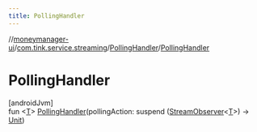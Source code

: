 ```yaml
---
title: PollingHandler
---
```

//[moneymanager-ui](../../../index.html)/[com.tink.service.streaming](../index.html)/[PollingHandler](index.html)/[PollingHandler](-polling-handler.html)



# PollingHandler



[androidJvm]\
fun &lt;[T](index.html)&gt; [PollingHandler](-polling-handler.html)(pollingAction: suspend ([StreamObserver](../../com.tink.service.streaming.publisher/-stream-observer/index.html)&lt;[T](index.html)&gt;) -&gt; [Unit](https://kotlinlang.org/api/latest/jvm/stdlib/kotlin/-unit/index.html))




